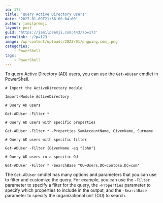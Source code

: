 ```yaml
---
id: 173
title: 'Query Active Directory Users'
date: '2025-01-09T21:36:00-04:00'
author: jamilpremji
layout: post
guid: 'https://jamilpremji.com:443/?p=173'
permalink: '/?p=173'
image: /wp-content/uploads/2023/01/pngwing.com_.png
categories:
    - PowerShell
tags:
    - PowerShell
---
```


To query Active Directory (AD) users, you can use the `Get-ADUser` cmdlet in PowerShell.

```
# Import the ActiveDirectory module

Import-Module ActiveDirectory

# Query AD users

Get-ADUser -Filter *

# Query AD users with specific properties

Get-ADUser -Filter * -Properties SamAccountName, GivenName, Surname

# Query AD users with specific filter

Get-ADUser -Filter {GivenName -eq "John"}

# Query AD users in a specific OU

Get-ADUser -Filter * -SearchBase "OU=Users,DC=contoso,DC=com"
```

The `Get-ADUser` cmdlet has many options and parameters that you can use to filter and customize the query. For example, you can use the `-Filter` parameter to specify a filter for the query, the `-Properties` parameter to specify which properties to include in the output, and the `-SearchBase` parameter to specify the organizational unit (OU) to search.